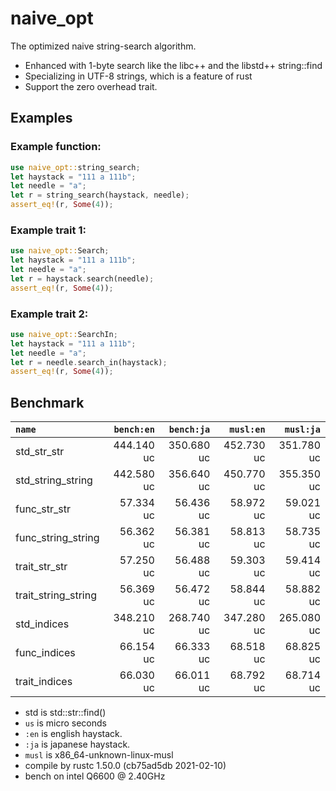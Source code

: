 # naive_opt
The optimized naive string-search algorithm.

* Enhanced with 1-byte search like the libc++ and the libstd++ string::find
* Specializing in UTF-8 strings, which is a feature of rust
* Support the zero overhead trait.

## Examples

### Example function:

```rust
use naive_opt::string_search;
let haystack = "111 a 111b";
let needle = "a";
let r = string_search(haystack, needle);
assert_eq!(r, Some(4));
```

### Example trait 1:

```rust
use naive_opt::Search;
let haystack = "111 a 111b";
let needle = "a";
let r = haystack.search(needle);
assert_eq!(r, Some(4));
```

### Example trait 2:

```rust
use naive_opt::SearchIn;
let haystack = "111 a 111b";
let needle = "a";
let r = needle.search_in(haystack);
assert_eq!(r, Some(4));
```

## Benchmark

|         `name`          | `bench:en`  | `bench:ja`  |  `musl:en`  |  `musl:ja`  |
|:------------------------|------------:|------------:|------------:|------------:|
| std_str_str             |  444.140 uc |  350.680 uc |  452.730 uc |  351.780 uc |
| std_string_string       |  442.580 uc |  356.640 uc |  450.770 uc |  355.350 uc |
| func_str_str            |   57.334 uc |   56.436 uc |   58.972 uc |   59.021 uc |
| func_string_string      |   56.362 uc |   56.381 uc |   58.813 uc |   58.735 uc |
| trait_str_str           |   57.250 uc |   56.488 uc |   59.303 uc |   59.414 uc |
| trait_string_string     |   56.369 uc |   56.472 uc |   58.844 uc |   58.882 uc |
| std_indices             |  348.210 uc |  268.740 uc |  347.280 uc |  265.080 uc |
| func_indices            |   66.154 uc |   66.333 uc |   68.518 uc |   68.825 uc |
| trait_indices           |   66.030 uc |   66.011 uc |   68.792 uc |   68.714 uc |

- std is std::str::find()
- `us` is micro seconds
- `:en` is english haystack.
- `:ja` is japanese haystack.
- `musl` is x86_64-unknown-linux-musl
- compile by rustc 1.50.0 (cb75ad5db 2021-02-10)
- bench on intel Q6600 @ 2.40GHz

